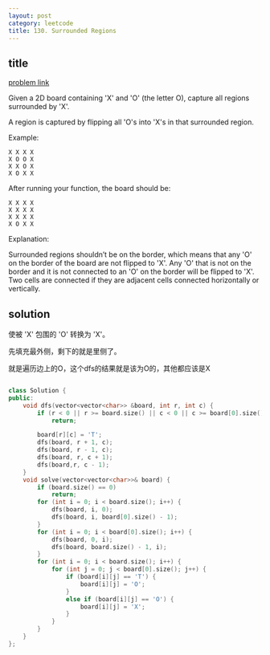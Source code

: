 ```yaml
---
layout: post
category: leetcode
title: 130. Surrounded Regions
---
```


## title
[problem link](https://leetcode.com/problems/surrounded-regions/description/)

Given a 2D board containing 'X' and 'O' (the letter O), capture all regions surrounded by 'X'.

A region is captured by flipping all 'O's into 'X's in that surrounded region.

Example:

	X X X X
	X O O X
	X X O X
	X O X X

After running your function, the board should be:

	X X X X
	X X X X
	X X X X
	X O X X

Explanation:

Surrounded regions shouldn’t be on the border, which means that any 'O' on the border of the board are not flipped to 'X'. Any 'O' that is not on the border and it is not connected to an 'O' on the border will be flipped to 'X'. Two cells are connected if they are adjacent cells connected horizontally or vertically.

## solution
使被 'X' 包围的 'O' 转换为 'X'。

先填充最外侧，剩下的就是里侧了。

就是遍历边上的O，这个dfs的结果就是该为O的，其他都应该是X

```c++

class Solution {
public:
	void dfs(vector<vector<char>> &board, int r, int c) {
		if (r < 0 || r >= board.size() || c < 0 || c >= board[0].size() || board[r][c] != 'O')
			return;

		board[r][c] = 'T';
		dfs(board, r + 1, c);
		dfs(board, r - 1, c);
		dfs(board, r, c + 1);
		dfs(board,r, c - 1);
	}
	void solve(vector<vector<char>>& board) {
		if (board.size() == 0)
			return;
		for (int i = 0; i < board.size(); i++) {
			dfs(board, i, 0);
			dfs(board, i, board[0].size() - 1);
		}
		for (int i = 0; i < board[0].size(); i++) {
			dfs(board, 0, i);
			dfs(board, board.size() - 1, i);
		}
		for (int i = 0; i < board.size(); i++) {
			for (int j = 0; j < board[0].size(); j++) {
				if (board[i][j] == 'T') {
					board[i][j] = 'O';
				}
				else if (board[i][j] == 'O') {
					board[i][j] = 'X';
				}
			}
		}
	}
};

```
